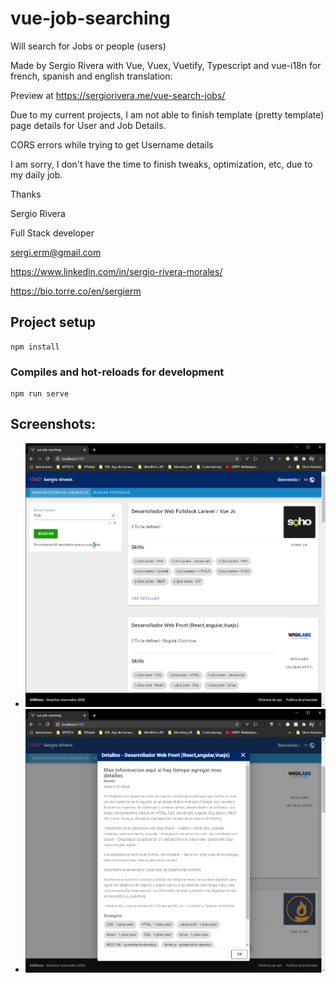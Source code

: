 # vue-job-searching
Will search for Jobs or people (users)

Made by Sergio Rivera with Vue, Vuex, Vuetify, Typescript and vue-i18n for french, spanish and english translation:

Preview at https://sergiorivera.me/vue-search-jobs/ 

Due to my current projects, I am not able to finish template (pretty template) page details for User and Job Details.

CORS errors while trying to get Username details

I am sorry, I don't have the time to finish tweaks, optimization, etc, due to my daily job.

Thanks

Sergio Rivera

Full Stack developer

sergi.erm@gmail.com 

https://www.linkedin.com/in/sergio-rivera-morales/

https://bio.torre.co/en/sergierm 

## Project setup
```
npm install
```

### Compiles and hot-reloads for development
```
npm run serve
```
## Screenshots:

- ![alt text](public/vue-job-searching-capture.png "Default view")
- ![alt text](public/vue-job-searching-detail.png "Navigating months")

